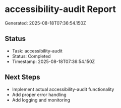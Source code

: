 # accessibility-audit Report

Generated: 2025-08-18T07:36:54.150Z

## Status
- Task: accessibility-audit
- Status: Completed
- Timestamp: 2025-08-18T07:36:54.150Z

## Next Steps
- Implement actual accessibility-audit functionality
- Add proper error handling
- Add logging and monitoring
